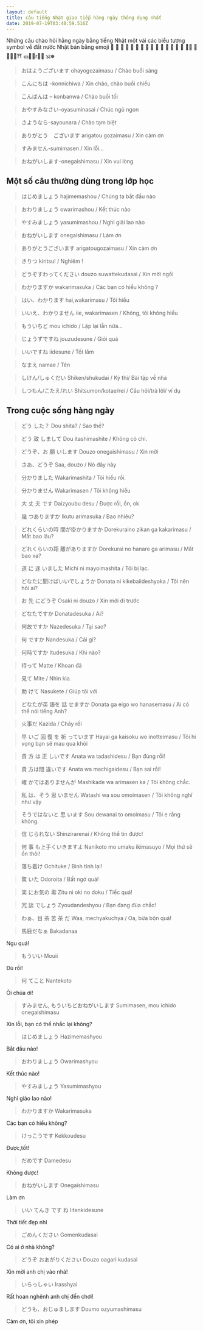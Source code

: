 ```yaml
---
layout: default
title: câu tiếng Nhật giao tiếp hàng ngày thông dụng nhất
date: 2019-07-19T03:40:59.516Z
---
```

Những câu chào hỏi hằng ngày bằng tiếng Nhật
một vài các biểu tượng symbol về đất nước Nhật bản bằng emoji 👹 👺 🧕 🧥 👘 🦈 🥞 🍜 🍥 🍣 🍱 🍙 🍘 🍢 🍡 🍶🗼 🎑🗻🗾🏯⛩ 💴🏺🎏r🎎🎌 🕉☸

> おはようございます ohayogozaimasu / Chào buổi sáng

> こんにちは –konnichiwa / Xin chào, chào buổi chiều

> こんばんは – konbanwa / Chào buổi tối

> おやすみなさい-oyasuminasai / Chúc ngủ ngon

> さようなら-sayounara / Chào tạm biệt

> ありがとう　ございます arigatou gozaimasu / Xin cảm ơn

> すみません-sumimasen  / Xin lỗi…

> おねがいします-onegaishimasu / Xin vui lòng

## Một số câu thường dùng trong lớp học

> はじめましょう    hajimemashou / Chúng ta bắt đầu nào

> おわりましょう    owarimashou / Kết thúc nào

> やすみましょう    yasumimashou / Nghỉ giải lao nào

> おねがいします    onegaishimasu / Làm ơn

> ありがとうございます    arigatougozaimasu / Xin cảm ơn

> きりつ    kiritsu! / Nghiêm !

> どうぞすわってください    douzo suwattekudasai / Xin mời ngồi

> わかりますか    wakarimasuka / Các bạn có hiểu không ?

> はい、わかります    hai,wakarimasu / Tôi hiểu

> いいえ、わかりません    iie, wakarimasen / Không, tôi không hiểu

> もういちど    mou ichido / Lặp lại lẫn nữa…

> じょうずですね    jouzudesune / Giỏi quá

> いいですね    iidesune / Tốt lắm

> なまえ    namae / Tên

> しけん/しゅくだい    Shiken/shukudai / Kỳ thi/ Bài tập về nhà

> しつもん/こたえ/れい    Shitsumon/kotae/rei  / Câu hỏi/trả lời/ ví dụ

## Trong cuộc sống hàng ngày

> どう した？    Dou shita? / Sao thế?

> どう 致 しまして    Dou itashimashite / Không có chi.

> どうぞ、お 願 いします    Douzo onegaishimasu / Xin mời

> さあ、どうぞ    Saa, douzo / Nó đây này

> 分かりました    Wakarimashita / Tôi hiểu rồi.

> 分かりません    Wakarimasen / Tôi không hiểu

> 大  丈  夫 です    Daizyoubu desu / Được rồi, ổn, ok

> 幾 つありますか    Ikutu arimasuka / Bao nhiêu?

> どれくらいの時 間が掛かりますか    Dorekuraino zikan ga kakarimasu / Mất bao lâu?

> どれくらいの距 離がありますか    Dorekurai no hanare ga arimasu / Mất bao xa?

> 道 に 迷 いました    Michi ni mayoimashita / Tôi bị lạc.

> どなたに聞けばいいでしょうか     Donata ni kikebaiideshyoka / Tôi nên hỏi ai?

> お 先 にどうぞ    Osaki ni douzo / Xin mời đi trước

> どなたですか    Donatadesuka / Ai?

> 何故ですか    Nazedesuka / Tại sao?

> 何 ですか    Nandesuka / Cái gì?

> 何時ですか    Itudesuka / Khi nào?

> 待って    Matte / Khoan đã

> 見て    Mite / Nhìn kìa.

> 助 けて    Nasukete / Giúp tôi với

> どなたが英 語を 話 せますか    Donata ga eigo wo hanasemasu / Ai có thể nói tiếng Anh?

> 火事だ    Kazida / Cháy rồi

> 早 いご 回 復 を 祈 っています    Hayai ga kaisoku wo inotteimasu / Tôi hi vọng bạn sẽ mau qua khỏi

> 貴 方 は 正 しいです    Anata wa tadashidesu / Bạn đúng rồi!

> 貴 方は間 違いです    Anata wa machigaidesu / Bạn sai rồi!

> 確 かではありませんが    Mashikade wa arimasen ka / Tôi không chắc.

> 私  は、そう 思 いません    Watashi wa sou omoimasen / Tôi không nghĩ như vậy

> そうではないと 思 います    Sou dewanai to omoimasu / Tôi e rằng không.

> 信 じられない    Shinzirarenai / Không thể tin được!

> 何 事 も上手くいきますよ    Nanikoto mo umaku ikimasuyo / Mọi thứ sẽ ổn thôi!

> 落ち着け   Ochituke / Bình tĩnh lại!

> 驚  いた       Odoroita / Bất ngờ quá!

> 実 にお気の 毒    Zitu ni oki no doku / Tiếc quá!

> 冗  談 でしょう    Zyoudandeshyou / Bạn đang đùa chắc!

> わぁ、目 茶 苦 茶 だ    Waa, mechyakuchya / Oa, bừa bộn quá!

> 馬鹿だなぁ    Bakadanaa    

Ngu quá!

> もういい    Mouii    

Đủ rồi!

> 何 てこと    Nantekoto    

Ôi chúa ơi!

> すみません, もういちどおねがいします    Sumimasen, mou ichido onegaishimasu    

Xin lỗi, bạn có thể nhắc lại không?

> はじめましょう    Hazimemashyou    

Bắt đầu nào!

> おわりましょう    Owarimashyou    

Kết thúc nào!

> やすみましょう    Yasumimashyou    

Nghỉ giảo lao nào!

> わかりますか    Wakarimasuka    

Các bạn có hiểu không?

> けっこうです    Kekkoudesu    

Được,tốt!

> だめです    Damedesu  

Không được!

> おねがいします    Onegaishimasu    

Làm ơn

> いい てんき です ね    Iitenkidesune    

Thời tiết đẹp nhỉ

> ごめんください    Gomenkudasai    

Có ai ở nhà không?

> どうぞ おあがりください    Douzo oagari kudasai    

Xin mời anh chị vào nhà!

> いらっしゃい    Irasshyai    

Rất hoan nghênh anh chị đến chơi!

> どうも、おじゅまします    Doumo ozyumashimasu    

Cảm ơn, tôi xin phép
